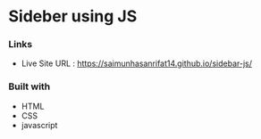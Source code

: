 # Sideber using JS

### Links
* Live Site URL : https://saimunhasanrifat14.github.io/sidebar-js/


### Built with

* HTML
* CSS
* javascript
